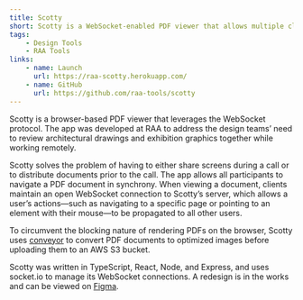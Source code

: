 ```yaml
---
title: Scotty
short: Scotty is a WebSocket-enabled PDF viewer that allows multiple clients to view and browse through a document together in real time. The app is designed to be a minimal viewer and a quick way for design teams to share internal documents.
tags: 
    - Design Tools
    - RAA Tools
links: 
    - name: Launch
      url: https://raa-scotty.herokuapp.com/
    - name: GitHub
      url: https://github.com/raa-tools/scotty
---
```


Scotty is a browser-based PDF viewer that leverages the WebSocket protocol. The app was developed at RAA to address the design teams’ need to review architectural drawings and exhibition graphics together while working remotely.

Scotty solves the problem of having to either share screens during a call or to distribute documents prior to the call. The app allows all participants to navigate a PDF document in synchrony. When viewing a document, clients maintain an open WebSocket connection to Scotty’s server, which allows a user’s actions—such as navigating to a specific page or pointing to an element with their mouse—to be propagated to all other users.

To circumvent the blocking nature of rendering PDFs on the browser, Scotty uses [conveyor](https://github.com/raa-tools/conveyor/) to convert PDF documents to optimized images before uploading them to an AWS S3 bucket.

Scotty was written in TypeScript, React, Node, and Express, and uses socket.io to manage its WebSocket connections. A redesign is in the works and can be viewed on [Figma](https://www.figma.com/file/nB8XWWZCOI7kFJGivVbsWh/scotty?node-id=0%3A1).
